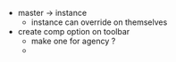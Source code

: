 - master -> instance
	- instance can override on themselves
- create comp option on toolbar
	- make one for agency ?
	-